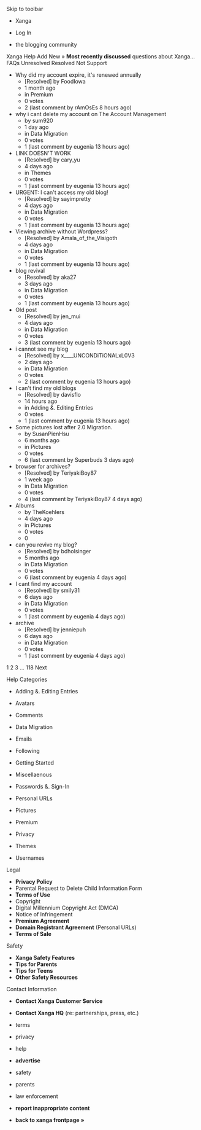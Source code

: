 Skip to toolbar

*   Xanga

*   Log In

*   the blogging community

Xanga Help Add New » **Most recently discussed** questions about Xanga… FAQs Unresolved Resolved Not Support

*   Why did my account expire, it's renewed annually
    *   \[Resolved\] by FoodIowa
    *   1 month ago
    *   in Premium
    *   0 votes
    *   2 (last comment by rAmOsEs 8 hours ago)
*   why i cant delete my account on The Account Management
    *   by sum920
    *   1 day ago
    *   in Data Migration
    *   0 votes
    *   1 (last comment by eugenia 13 hours ago)
*   LINK DOESN'T WORK
    *   \[Resolved\] by cary\_yu
    *   4 days ago
    *   in Themes
    *   0 votes
    *   1 (last comment by eugenia 13 hours ago)
*   URGENT: I can't access my old blog!
    *   \[Resolved\] by sayimpretty
    *   4 days ago
    *   in Data Migration
    *   0 votes
    *   1 (last comment by eugenia 13 hours ago)
*   Viewing archive without Wordpress?
    *   \[Resolved\] by Amala\_of\_the\_Visigoth
    *   4 days ago
    *   in Data Migration
    *   0 votes
    *   1 (last comment by eugenia 13 hours ago)
*   blog revival
    *   \[Resolved\] by aka27
    *   3 days ago
    *   in Data Migration
    *   0 votes
    *   1 (last comment by eugenia 13 hours ago)
*   Old post
    *   \[Resolved\] by jen\_mui
    *   4 days ago
    *   in Data Migration
    *   0 votes
    *   3 (last comment by eugenia 13 hours ago)
*   i cannot see my blog
    *   \[Resolved\] by x\_\_\_\_UNCONDiTiONALxL0V3
    *   2 days ago
    *   in Data Migration
    *   0 votes
    *   2 (last comment by eugenia 13 hours ago)
*   I can't find my old blogs
    *   \[Resolved\] by davisflo
    *   14 hours ago
    *   in Adding &. Editing Entries
    *   0 votes
    *   1 (last comment by eugenia 13 hours ago)
*   Some pictures lost after 2.0 Migration.
    *   by SusanPienHsu
    *   6 months ago
    *   in Pictures
    *   0 votes
    *   6 (last comment by Superbuds 3 days ago)
*   browser for archives?
    *   \[Resolved\] by TeriyakiBoy87
    *   1 week ago
    *   in Data Migration
    *   0 votes
    *   4 (last comment by TeriyakiBoy87 4 days ago)
*   Albums
    *   by TheKoehlers
    *   4 days ago
    *   in Pictures
    *   0 votes
    *   0
*   can you revive my blog?
    *   \[Resolved\] by bdholsinger
    *   5 months ago
    *   in Data Migration
    *   0 votes
    *   6 (last comment by eugenia 4 days ago)
*   I cant find my account
    *   \[Resolved\] by smily31
    *   6 days ago
    *   in Data Migration
    *   0 votes
    *   1 (last comment by eugenia 4 days ago)
*   archive
    *   \[Resolved\] by jenniepuh
    *   6 days ago
    *   in Data Migration
    *   0 votes
    *   1 (last comment by eugenia 4 days ago)

1 2 3 ... 118 Next

Help Categories

*   Adding &. Editing Entries
*   Avatars
*   Comments
*   Data Migration
*   Emails
*   Following
*   Getting Started
*   Miscellaenous

*   Passwords &. Sign-In
*   Personal URLs
*   Pictures
*   Premium
*   Privacy
*   Themes
*   Usernames

Legal

*   **Privacy Policy**
*   Parental Request to Delete Child Information Form
*   **Terms of Use**
*   Copyright
*   Digital Millennium Copyright Act (DMCA)
*   Notice of Infringement
*   **Premium Agreement**
*   **Domain Registrant Agreement** (Personal URLs)
*   **Terms of Sale**

Safety

*   **Xanga Safety Features**
*   **Tips for Parents**
*   **Tips for Teens**
*   **Other Safety Resources**

Contact Information

*   **Contact Xanga Customer Service**
*   **Contact Xanga HQ** (re: partnerships, press, etc.)

*   terms
*   privacy
*   help
*   **advertise**

*   safety
*   parents
*   law enforcement
*   **report inappropriate content**

*   **back to xanga frontpage »**